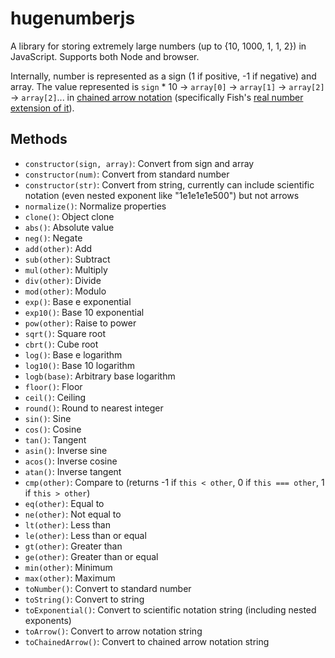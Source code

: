 # hugenumberjs
A library for storing extremely large numbers (up to {10, 1000, 1, 1, 2}) in JavaScript. Supports both Node and browser.

Internally, number is represented as a sign (1 if positive, -1 if negative) and array. The value represented is `sign` * 10 → `array[0]` → `array[1]` → `array[2]` → `array[2]`... in [chained arrow notation](https://googology.fandom.com/wiki/Chained_arrow_notation)
(specifically Fish's [real number extension of it](https://googology.fandom.com/ja/wiki/%E3%83%A6%E3%83%BC%E3%82%B6%E3%83%BC%E3%83%96%E3%83%AD%E3%82%B0:Kyodaisuu/%E3%83%81%E3%82%A7%E3%83%BC%E3%83%B3%E8%A1%A8%E8%A8%98%E3%81%AE%E9%80%A3%E7%B6%9A%E9%96%A2%E6%95%B0%E5%8C%96)). 

## Methods
* `constructor(sign, array)`: Convert from sign and array
* `constructor(num)`: Convert from standard number
* `constructor(str)`: Convert from string, currently can include scientific notation (even nested exponent like "1e1e1e1e500") but not arrows
* `normalize()`: Normalize properties
* `clone()`: Object clone
* `abs()`: Absolute value
* `neg()`: Negate
* `add(other)`: Add
* `sub(other)`: Subtract
* `mul(other)`: Multiply
* `div(other)`: Divide
* `mod(other)`: Modulo
* `exp()`: Base e exponential
* `exp10()`: Base 10 exponential
* `pow(other)`: Raise to power
* `sqrt()`: Square root
* `cbrt()`: Cube root
* `log()`: Base e logarithm
* `log10()`: Base 10 logarithm
* `logb(base)`: Arbitrary base logarithm
* `floor()`: Floor
* `ceil()`: Ceiling
* `round()`: Round to nearest integer
* `sin()`: Sine
* `cos()`: Cosine
* `tan()`: Tangent
* `asin()`: Inverse sine
* `acos()`: Inverse cosine
* `atan()`: Inverse tangent
* `cmp(other)`: Compare to (returns -1 if `this < other`, 0 if `this === other`, 1 if `this > other`)
* `eq(other)`: Equal to
* `ne(other)`: Not equal to
* `lt(other)`: Less than
* `le(other)`: Less than or equal
* `gt(other)`: Greater than
* `ge(other)`: Greater than or equal
* `min(other)`: Minimum
* `max(other)`: Maximum
* `toNumber()`: Convert to standard number
* `toString()`: Convert to string
* `toExponential()`: Convert to scientific notation string (including nested exponents)
* `toArrow()`: Convert to arrow notation string
* `toChainedArrow()`: Convert to chained arrow notation string